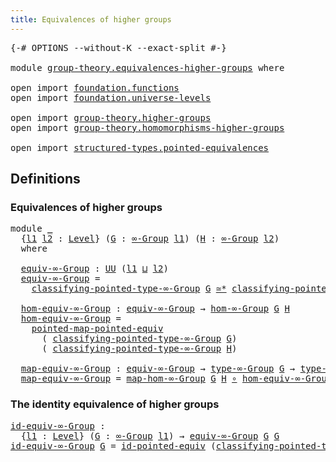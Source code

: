 ```yaml
---
title: Equivalences of higher groups
---
```


<pre class="Agda"><a id="55" class="Symbol">{-#</a> <a id="59" class="Keyword">OPTIONS</a> <a id="67" class="Pragma">--without-K</a> <a id="79" class="Pragma">--exact-split</a> <a id="93" class="Symbol">#-}</a>

<a id="98" class="Keyword">module</a> <a id="105" href="group-theory.equivalences-higher-groups.html" class="Module">group-theory.equivalences-higher-groups</a> <a id="145" class="Keyword">where</a>

<a id="152" class="Keyword">open</a> <a id="157" class="Keyword">import</a> <a id="164" href="foundation.functions.html" class="Module">foundation.functions</a>
<a id="185" class="Keyword">open</a> <a id="190" class="Keyword">import</a> <a id="197" href="foundation.universe-levels.html" class="Module">foundation.universe-levels</a>

<a id="225" class="Keyword">open</a> <a id="230" class="Keyword">import</a> <a id="237" href="group-theory.higher-groups.html" class="Module">group-theory.higher-groups</a>
<a id="264" class="Keyword">open</a> <a id="269" class="Keyword">import</a> <a id="276" href="group-theory.homomorphisms-higher-groups.html" class="Module">group-theory.homomorphisms-higher-groups</a>

<a id="318" class="Keyword">open</a> <a id="323" class="Keyword">import</a> <a id="330" href="structured-types.pointed-equivalences.html" class="Module">structured-types.pointed-equivalences</a>
</pre>
## Definitions

### Equivalences of higher groups

<pre class="Agda"><a id="432" class="Keyword">module</a> <a id="439" href="group-theory.equivalences-higher-groups.html#439" class="Module">_</a>
  <a id="443" class="Symbol">{</a><a id="444" href="group-theory.equivalences-higher-groups.html#444" class="Bound">l1</a> <a id="447" href="group-theory.equivalences-higher-groups.html#447" class="Bound">l2</a> <a id="450" class="Symbol">:</a> <a id="452" href="Agda.Primitive.html#597" class="Postulate">Level</a><a id="457" class="Symbol">}</a> <a id="459" class="Symbol">(</a><a id="460" href="group-theory.equivalences-higher-groups.html#460" class="Bound">G</a> <a id="462" class="Symbol">:</a> <a id="464" href="group-theory.higher-groups.html#1633" class="Function">∞-Group</a> <a id="472" href="group-theory.equivalences-higher-groups.html#444" class="Bound">l1</a><a id="474" class="Symbol">)</a> <a id="476" class="Symbol">(</a><a id="477" href="group-theory.equivalences-higher-groups.html#477" class="Bound">H</a> <a id="479" class="Symbol">:</a> <a id="481" href="group-theory.higher-groups.html#1633" class="Function">∞-Group</a> <a id="489" href="group-theory.equivalences-higher-groups.html#447" class="Bound">l2</a><a id="491" class="Symbol">)</a>
  <a id="495" class="Keyword">where</a>

  <a id="504" href="group-theory.equivalences-higher-groups.html#504" class="Function">equiv-∞-Group</a> <a id="518" class="Symbol">:</a> <a id="520" href="foundation-core.universe-levels.html#235" class="Primitive">UU</a> <a id="523" class="Symbol">(</a><a id="524" href="group-theory.equivalences-higher-groups.html#444" class="Bound">l1</a> <a id="527" href="Agda.Primitive.html#810" class="Primitive Operator">⊔</a> <a id="529" href="group-theory.equivalences-higher-groups.html#447" class="Bound">l2</a><a id="531" class="Symbol">)</a>
  <a id="535" href="group-theory.equivalences-higher-groups.html#504" class="Function">equiv-∞-Group</a> <a id="549" class="Symbol">=</a>
    <a id="555" href="group-theory.higher-groups.html#1799" class="Function">classifying-pointed-type-∞-Group</a> <a id="588" href="group-theory.equivalences-higher-groups.html#460" class="Bound">G</a> <a id="590" href="structured-types.pointed-equivalences.html#2737" class="Function Operator">≃*</a> <a id="593" href="group-theory.higher-groups.html#1799" class="Function">classifying-pointed-type-∞-Group</a> <a id="626" href="group-theory.equivalences-higher-groups.html#477" class="Bound">H</a>

  <a id="631" href="group-theory.equivalences-higher-groups.html#631" class="Function">hom-equiv-∞-Group</a> <a id="649" class="Symbol">:</a> <a id="651" href="group-theory.equivalences-higher-groups.html#504" class="Function">equiv-∞-Group</a> <a id="665" class="Symbol">→</a> <a id="667" href="group-theory.homomorphisms-higher-groups.html#650" class="Function">hom-∞-Group</a> <a id="679" href="group-theory.equivalences-higher-groups.html#460" class="Bound">G</a> <a id="681" href="group-theory.equivalences-higher-groups.html#477" class="Bound">H</a>
  <a id="685" href="group-theory.equivalences-higher-groups.html#631" class="Function">hom-equiv-∞-Group</a> <a id="703" class="Symbol">=</a>
    <a id="709" href="structured-types.pointed-equivalences.html#3765" class="Function">pointed-map-pointed-equiv</a>
      <a id="741" class="Symbol">(</a> <a id="743" href="group-theory.higher-groups.html#1799" class="Function">classifying-pointed-type-∞-Group</a> <a id="776" href="group-theory.equivalences-higher-groups.html#460" class="Bound">G</a><a id="777" class="Symbol">)</a>
      <a id="785" class="Symbol">(</a> <a id="787" href="group-theory.higher-groups.html#1799" class="Function">classifying-pointed-type-∞-Group</a> <a id="820" href="group-theory.equivalences-higher-groups.html#477" class="Bound">H</a><a id="821" class="Symbol">)</a>

  <a id="826" href="group-theory.equivalences-higher-groups.html#826" class="Function">map-equiv-∞-Group</a> <a id="844" class="Symbol">:</a> <a id="846" href="group-theory.equivalences-higher-groups.html#504" class="Function">equiv-∞-Group</a> <a id="860" class="Symbol">→</a> <a id="862" href="group-theory.higher-groups.html#2839" class="Function">type-∞-Group</a> <a id="875" href="group-theory.equivalences-higher-groups.html#460" class="Bound">G</a> <a id="877" class="Symbol">→</a> <a id="879" href="group-theory.higher-groups.html#2839" class="Function">type-∞-Group</a> <a id="892" href="group-theory.equivalences-higher-groups.html#477" class="Bound">H</a>
  <a id="896" href="group-theory.equivalences-higher-groups.html#826" class="Function">map-equiv-∞-Group</a> <a id="914" class="Symbol">=</a> <a id="916" href="group-theory.homomorphisms-higher-groups.html#1336" class="Function">map-hom-∞-Group</a> <a id="932" href="group-theory.equivalences-higher-groups.html#460" class="Bound">G</a> <a id="934" href="group-theory.equivalences-higher-groups.html#477" class="Bound">H</a> <a id="936" href="foundation-core.functions.html#420" class="Function Operator">∘</a> <a id="938" href="group-theory.equivalences-higher-groups.html#631" class="Function">hom-equiv-∞-Group</a>
</pre>
### The identity equivalence of higher groups

<pre class="Agda"><a id="id-equiv-∞-Group"></a><a id="1016" href="group-theory.equivalences-higher-groups.html#1016" class="Function">id-equiv-∞-Group</a> <a id="1033" class="Symbol">:</a>
  <a id="1037" class="Symbol">{</a><a id="1038" href="group-theory.equivalences-higher-groups.html#1038" class="Bound">l1</a> <a id="1041" class="Symbol">:</a> <a id="1043" href="Agda.Primitive.html#597" class="Postulate">Level</a><a id="1048" class="Symbol">}</a> <a id="1050" class="Symbol">(</a><a id="1051" href="group-theory.equivalences-higher-groups.html#1051" class="Bound">G</a> <a id="1053" class="Symbol">:</a> <a id="1055" href="group-theory.higher-groups.html#1633" class="Function">∞-Group</a> <a id="1063" href="group-theory.equivalences-higher-groups.html#1038" class="Bound">l1</a><a id="1065" class="Symbol">)</a> <a id="1067" class="Symbol">→</a> <a id="1069" href="group-theory.equivalences-higher-groups.html#504" class="Function">equiv-∞-Group</a> <a id="1083" href="group-theory.equivalences-higher-groups.html#1051" class="Bound">G</a> <a id="1085" href="group-theory.equivalences-higher-groups.html#1051" class="Bound">G</a>
<a id="1087" href="group-theory.equivalences-higher-groups.html#1016" class="Function">id-equiv-∞-Group</a> <a id="1104" href="group-theory.equivalences-higher-groups.html#1104" class="Bound">G</a> <a id="1106" class="Symbol">=</a> <a id="1108" href="structured-types.pointed-equivalences.html#4146" class="Function">id-pointed-equiv</a> <a id="1125" class="Symbol">(</a><a id="1126" href="group-theory.higher-groups.html#1799" class="Function">classifying-pointed-type-∞-Group</a> <a id="1159" href="group-theory.equivalences-higher-groups.html#1104" class="Bound">G</a><a id="1160" class="Symbol">)</a>
</pre>